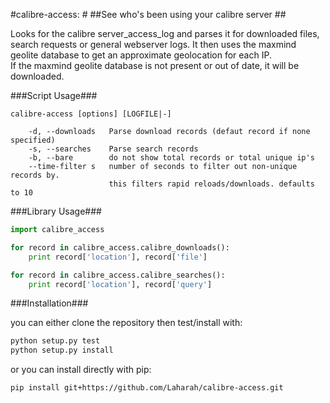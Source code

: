 #calibre-access: #
##See who's been using your calibre server ##

Looks for the calibre server_access_log and parses it for downloaded files, search
requests or general webserver logs.
It then uses the maxmind geolite database to get an approximate geolocation for
each IP.  
If the maxmind geolite database is not present or out of date, it will be
downloaded.

###Script Usage###

    calibre-access [options] [LOGFILE|-]

        -d, --downloads   Parse download records (defaut record if none specified)
        -s, --searches    Parse search records
        -b, --bare        do not show total records or total unique ip's
        --time-filter s   number of seconds to filter out non-unique records by.
                          this filters rapid reloads/downloads. defaults to 10

###Library Usage###

```python
import calibre_access

for record in calibre_access.calibre_downloads():
    print record['location'], record['file']

for record in calibre_access.calibre_searches():
    print record['location'], record['query']
```

###Installation###

you can either clone the repository then test/install with:
```bash
python setup.py test
python setup.py install
```

or you can install directly with pip:

    pip install git+https://github.com/Laharah/calibre-access.git
